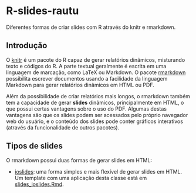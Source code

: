 # R-slides-rautu

Diferentes formas de criar slides com R através do knitr e rmarkdown.

## Introdução

O [knitr][] é um pacote do R capaz de gerar relatórios dinâmicos,
misturando texto e códigos do R. A parte textual geralmente é escrita em
uma linguagem de marcação, como LaTeX ou Markdown. O pacote
[rmarkdown][] possibilita escrever documentos usando a facilidade da
linguagem Markdown para gerar relatórios dinâmicos em HTML ou PDF.

Além da possibilidade de criar relatórios mais longos, o rmarkdown
também tem a capacidade de gerar **slides** dinâmicos, principalmente em
HTML, o que possui certas vantagens sobre o uso do PDF. Algumas destas
vantagens são que os slides podem ser acessados pelo próprio navegador
web do usuário, e o conteúdo dos slides pode conter gráficos interativos
(através da funcionalidade de outros pacotes).

## Tipos de slides

O rmarkdown possui duas formas de gerar slides em HTML:

* [ioslides][]: uma forma simples e mais flexível de gerar slides em
  HTML. Um template com uma aplicação desta classe está em
  [slides_ioslides.Rmd](./slides_ioslides.Rmd).


<!-- links -->

[knitr]: http://yihui.name/knitr/
[rmarkdown]: http://rmarkdown.rstudio.com/
[ioslides]: http://rmarkdown.rstudio.com/ioslides_presentation_format.html
